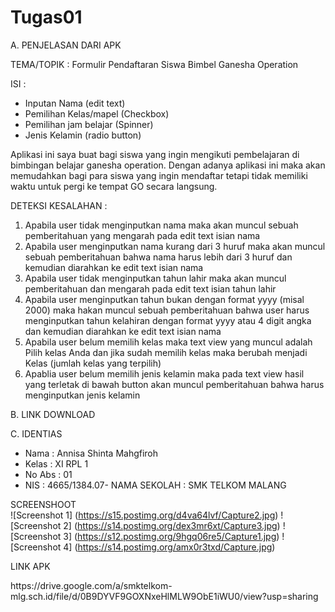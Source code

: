 # Tugas01

A. PENJELASAN DARI APK

TEMA/TOPIK  :
Formulir Pendaftaran Siswa Bimbel Ganesha Operation

ISI :
- Inputan Nama (edit text)
- Pemilihan Kelas/mapel (Checkbox)
- Pemilihan jam belajar (Spinner)
- Jenis Kelamin (radio button)

Aplikasi ini saya buat bagi siswa yang ingin mengikuti pembelajaran di bimbingan belajar ganesha operation. Dengan adanya aplikasi ini 
maka akan memudahkan bagi para siswa yang ingin mendaftar tetapi tidak memiliki waktu untuk pergi ke tempat GO secara langsung.

DETEKSI KESALAHAN : <br>
1. Apabila user tidak menginputkan nama maka akan muncul sebuah pemberitahuan yang mengarah pada edit text isian nama
2. Apabila user menginputkan nama kurang dari 3 huruf maka akan muncul sebuah pemberitahuan bahwa nama harus lebih dari 3 huruf dan kemudian diarahkan ke edit text isian nama
3. Apabila user tidak menginputkan tahun lahir maka akan muncul pemberitahuan dan mengarah pada edit text isian tahun lahir
4. Apabila user menginputkan tahun bukan dengan format yyyy (misal 2000) maka hakan muncul sebuah pemberitahuan bahwa user harus menginputkan tahun kelahiran dengan format yyyy atau 4 digit angka dan kemudian diarahkan ke edit text isian nama
5. Apabila user belum memilih kelas maka text view yang muncul adalah Pilih kelas Anda dan jika sudah memilih kelas maka berubah menjadi Kelas (jumlah kelas yang terpilih)
6. Apablia user belum memilih jenis kelamin maka pada text view hasil yang terletak di bawah button akan muncul pemberitahuan bahwa harus menginputkan jenis kelamin


B. LINK DOWNLOAD

C. IDENTIAS
- Nama    : Annisa Shinta Mahgfiroh
- Kelas   : XI RPL 1
- No Abs  : 01
- NIS     : 4665/1384.07- NAMA SEKOLAH : SMK TELKOM MALANG  

SCREENSHOOT <br>
![Screenshot 1] (https://s15.postimg.org/d4va64lvf/Capture2.jpg)
![Screenshot 2] (https://s14.postimg.org/dex3mr6xt/Capture3.jpg)
![Screenshot 3] (https://s12.postimg.org/9hgq06re5/Capture1.jpg)
![Screenshot 4] (https://s14.postimg.org/amx0r3txd/Capture.jpg)

LINK APK
<p> https://drive.google.com/a/smktelkom-mlg.sch.id/file/d/0B9DYVF9GOXNxeHlMLW9ObE1iWU0/view?usp=sharing </p>


